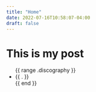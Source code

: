 ```yaml
---
title: "Home"
date: 2022-07-16T10:58:07-04:00
draft: false
---
```


# This is my post

<ul>
    {{ range .discography }}
      <li>{{ . }}</li>
    {{ end }}
    </ul>
